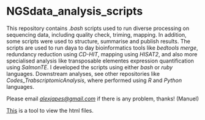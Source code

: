 # NGSdata_analysis_scripts

This repository contains *.bash* scripts used to run diverse processing on sequencing data, including quality check, triming, mapping. In addition, some scripts were used to structure, summarise and publish results.
The scripts are used to run daya to day bioinformatics tools like *bedtools merge*, redundancy reduction using *CD-HIT*, mapping using *HISAT2*, and also more specialised analysis like transposable elementes expression quantification using *SalmonTE*.
I developed the scripts using either *bash* or *ruby* languages. Downstream analyses, see other repositories like *Codes_TrabscriptomicAnalysis*, where performed using *R* and *Python* languages.


Please email *alexjapes@gmail.com* if there is any problem, thanks! (Manuel)

[This](https://htmlpreview.github.io/) is a tool to view the html files. 
